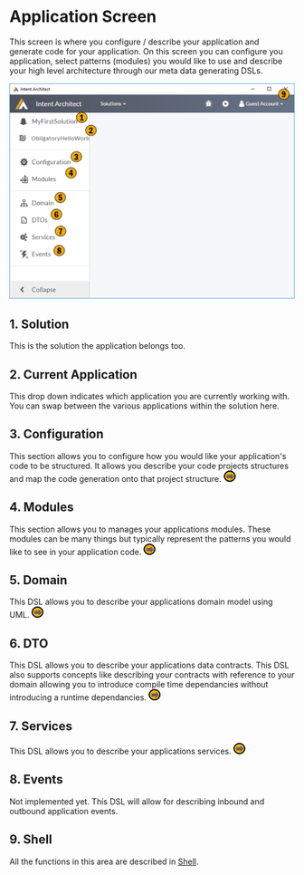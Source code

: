 # Application Screen

This screen is where you configure / describe your application and generate code for your application. On this screen you can configure you application, select patterns (modules) you would like to use and describe your high level architecture through our meta data generating DSLs.

![Image of the Application Screen](../../images/UserManual/Application.png)


## 1. Solution
This is the solution the application belongs too.

## 2. Current Application
This drop down indicates which application you are currently working with. You can swap between the various applications within the solution here.

## 3. Configuration
This section allows you to configure how you would like your application's code to be structured. It allows you describe your code projects structures and map the code generation onto that project structure. [![Navigates to Configuration](../../images/navigate.png "Navigates to Configuration Screen")](ApplicationConfiguration.md)

## 4. Modules
This section allows you to manages your applications modules. These modules can be many things but typically represent the patterns you would like to see in your application code. [![Navigates to Modules](../../images/navigate.png "Navigates to Modules Screen")](ApplicationModules.md)

## 5. Domain
This DSL allows you to describe your applications domain model using UML. [![Navigates to Domain](../../images/navigate.png "Navigates to Domain Screen")](Domain.md)

## 6. DTO
This DSL allows you to describe your applications data contracts. This DSL also supports concepts like describing your contracts with reference to your domain allowing you to introduce compile time dependancies without introducing a runtime dependancies. [![Navigates to DTO](../../images/navigate.png "Navigates to DTO Screen")](Dto.md)

## 7. Services
This DSL allows you to describe your applications services. [![Navigates to Services](../../images/navigate.png "Navigates to Services Screen")](Services.md)

## 8. Events
Not implemented yet. This DSL will allow for describing inbound and outbound application events.

## 9. Shell
All the functions in this area are described in [Shell](Shell.md).

